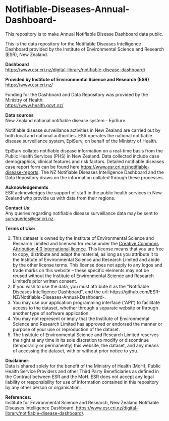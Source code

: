 # Notifiable-Diseases-Annual-Dashboard-
This repository is to make Annual Notifiable Disease Dashboard data public.


This is the data repository for the Notifiable Diseases Intelligence Dashboard provided by the Institute of Environmental Science and Research (ESR), New Zealand.



<b>Dashboard</b><br>
https://www.esr.cri.nz/digital-library/notifiable-disease-dashboard/

<b>Provided by Institute of Environmental Science and Research (ESR) </b><br>
https://www.esr.cri.nz/ 

Funding for the Dashboard and Data Repository was provided by the Ministry of Health.<br>
https://www.health.govt.nz/ 

<b>Data sources</b><br>
New Zealand national notifiable disease system - EpiSurv

Notifiable disease surveillance activities in New Zealand are carried out by both local and national authorities. ESR operates the national notifiable disease surveillance system, EpiSurv, on behalf of the Ministry of Health.<br>

EpiSurv collates notifiable disease information on a real-time basis from the Public Health Services (PHS) in New Zealand. Data collected include case demographics, clinical features and risk factors. Detailed notifiable diseases case report form can be found here https://www.esr.cri.nz/notifiable-disease-reports. The NZ Notifiable Diseases Intelligence Dashboard and the Data Repository draws on the information collated through these processes. 


<b>Acknowledgements</b><br>
ESR acknowledges the support of staff in the public health services in New Zealand who provide us with data from their regions.

<b>Contact Us:</b><br>
Any queries regarding notifiable disease surveillance data may be sent to survqueries@esr.cri.nz.

<b>Terms of Use: </b>
<ol>
<li>This dataset is owned by the Institute of Environmental Science and Research Limited and licensed for reuse under the <a href="https://creativecommons.org/licenses/by/4.0/">Creative Commons Attribution 4.0 International licence</a>. This license means that you are free to copy, distribute and adapt the material, as long as you attribute it to the Institute of Environmental Science and Research Limited and abide by the other license terms. This license does not apply to any logos and trade marks on this website – these specific elements may not be reused without the Institute of Environmental Science and Research Limited’s prior written consent. </li>
<li>If you wish to use the data, you must attribute it as the "Notifiable Diseases Intelligence Dashboard", and the url: https://github.com/ESR-NZ/Notifiable-Diseases-Annual-Dashboard-.</li>
<li>You may use our application programming interface (“API”) to facilitate access to the dataset, whether through a separate website or through another type of software application.</li>
<li>You may not represent or imply that the Institute of Environmental Science and Research Limited has approved or endorsed the manner or purpose of your use or reproduction of the dataset.</li>
<li>The Institute of Environmental Science and Research Limited reserves the right at any time in its sole discretion to modify or discontinue (temporarily or permanently) this website, the dataset, and any means of accessing the dataset, with or without prior notice to you.</li>
</ol>

<b>Disclaimer:</b><br>
Data is shared solely for the benefit of the Ministry of Health (MoH), Public Health Service Providers and other Third Party Beneficiaries as defined in the Contract between ESR and the MoH. ESR does not accept any legal liability or responsibility for use of information contained in this repository by any other person or organisation.

<b>References: </b><br>
Institute for Environmental Science and Research, New Zealand Notifiable Diseases Intelligence Dashboard. https://www.esr.cri.nz/digital-library/notifiable-disease-dashboard/.


